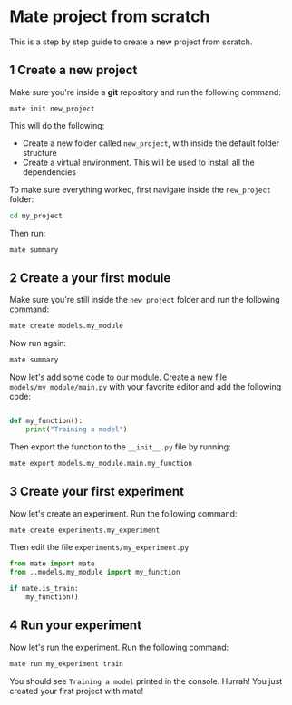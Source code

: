 # Mate project from scratch

This is a step by step guide to create a new project from scratch.

## 1 Create a new project
Make sure you're inside a **git** repository and run the following command:

```
mate init new_project
```

This will do the following:

- Create a new folder called `new_project`, with inside the default folder structure
- Create a virtual environment. This will be used to install all the dependencies

To make sure everything worked, first navigate inside the `new_project` folder:

```bash
cd my_project
```

Then run:

```bash
mate summary
```

## 2 Create a your first module

Make sure you're still inside the `new_project` folder and run the following command:

```bash
mate create models.my_module
```

Now run again:

```bash
mate summary
```

Now let's add some code to our module. Create a new file `models/my_module/main.py` with your favorite editor and add the following code:

```python

def my_function():
    print("Training a model")

```

Then export the function to the `__init__.py` file by running:

```bash
mate export models.my_module.main.my_function
```

## 3 Create your first experiment

Now let's create an experiment. Run the following command:

```bash
mate create experiments.my_experiment
```

Then edit the file `experiments/my_experiment.py`

```python
from mate import mate
from ..models.my_module import my_function

if mate.is_train:
    my_function()
```

## 4 Run your experiment

Now let's run the experiment. Run the following command:

```bash
mate run my_experiment train
```

You should see `Training a model` printed in the console.
Hurrah! You just created your first project with mate!
